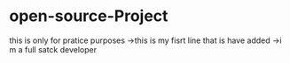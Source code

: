 # open-source-Project
this is only for pratice purposes
->this is my fisrt line that is have added
->i m a full satck developer

